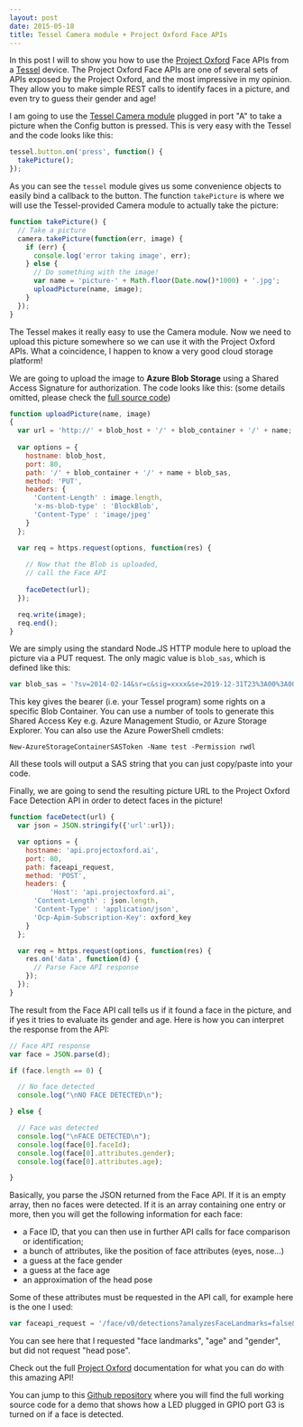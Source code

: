 ```yaml
---
layout: post
date: 2015-05-18
title: Tessel Camera module + Project Oxford Face APIs
---
```


In this post I will to show you how to use the [Project Oxford](https://www.projectoxford.ai/) Face APIs from a [Tessel](http://tessel.io/) device. The Project Oxford Face APIs are one of several sets of APIs exposed by the Project Oxford, and the most impressive in my opinion. They allow you to make simple REST calls to identify faces in a picture, and even try to guess their gender and age!

I am going to use the [Tessel Camera module](https://tessel.io/modules#module-camera) plugged in port "A" to take a picture when the Config button is pressed. This is very easy with the Tessel and the code looks like this:

```javascript
tessel.button.on('press', function() {
  takePicture();
});
```

As you can see the `tessel` module gives us some convenience objects to easily bind a callback to the button. The function `takePicture` is where we will use the Tessel-provided Camera module to actually take the picture:

```javascript
function takePicture() {
  // Take a picture
  camera.takePicture(function(err, image) {
    if (err) {
      console.log('error taking image', err);
    } else {
	  // Do something with the image!
      var name = 'picture-' + Math.floor(Date.now()*1000) + '.jpg';
      uploadPicture(name, image);
    }	
  });
}
```

The Tessel makes it really easy to use the Camera module. Now we need to upload this picture somewhere so we can use it with the Project Oxford APIs. What a coincidence, I happen to know a very good cloud storage platform!

We are going to upload the image to **Azure Blob Storage** using a Shared Access Signature for authorization. The code looks like this: (some details omitted, please check the [full source code](https://github.com/tomconte/oxford-tessel-demo))

```javascript
function uploadPicture(name, image)
{
  var url = 'http://' + blob_host + '/' + blob_container + '/' + name;
  
  var options = {
    hostname: blob_host,
    port: 80,
    path: '/' + blob_container + '/' + name + blob_sas,
    method: 'PUT',
    headers: {
      'Content-Length' : image.length,
      'x-ms-blob-type' : 'BlockBlob',
      'Content-Type' : 'image/jpeg'
    }
  };

  var req = https.request(options, function(res) {
    
    // Now that the Blob is uploaded,
    // call the Face API
    
    faceDetect(url);
  });

  req.write(image);
  req.end();
}
```

We are simply using the standard Node.JS HTTP module here to upload the picture via a PUT request. The only magic value is `blob_sas`, which is defined like this:

```javascript
var blob_sas = '?sv=2014-02-14&sr=c&sig=xxxx&se=2019-12-31T23%3A00%3A00Z&sp=rwdl';
```

This key gives the bearer (i.e. your Tessel program) some rights on a specific Blob Container. You can use a number of tools to generate this Shared Access Key e.g. Azure Management Studio, or Azure Storage Explorer. You can also use the Azure PowerShell cmdlets:

```
New-AzureStorageContainerSASToken -Name test -Permission rwdl
```

All these tools will output a SAS string that you can just copy/paste into your code.

Finally, we are going to send the resulting picture URL to the Project Oxford Face Detection API in order to detect faces in the picture!

```javascript
function faceDetect(url) {
  var json = JSON.stringify({'url':url});

  var options = {
    hostname: 'api.projectoxford.ai',
    port: 80,
    path: faceapi_request,
    method: 'POST',
    headers: {
		  'Host': 'api.projectoxford.ai',
      'Content-Length' : json.length,
      'Content-Type' : 'application/json',
      'Ocp-Apim-Subscription-Key': oxford_key
    }
  };

  var req = https.request(options, function(res) {
    res.on('data', function(d) {
	  // Parse Face API response
    });
  });
}
```

The result from the Face API call tells us if it found a face in the picture, and if yes it tries to evaluate its gender and age. Here is how you can interpret the response from the API:

```javascript
// Face API response
var face = JSON.parse(d);

if (face.length == 0) {

  // No face detected
  console.log("\nNO FACE DETECTED\n");

} else {

  // Face was detected
  console.log("\nFACE DETECTED\n");
  console.log(face[0].faceId);
  console.log(face[0].attributes.gender);
  console.log(face[0].attributes.age);

}
```

Basically, you parse the JSON returned from the Face API. If it is an empty array, then no faces were detected. If it is an array containing one entry or more, then you will get the following information for each face:

- a Face ID, that you can then use in further API calls for face comparison or identification;
- a bunch of attributes, like the position of face attributes (eyes, nose...)
- a guess at the face gender
- a guess at the face age
- an approximation of the head pose

Some of these attributes must be requested in the API call, for example here is the one I used:

```javascript
var faceapi_request = '/face/v0/detections?analyzesFaceLandmarks=false&analyzesAge=true&analyzesGender=true&analyzesHeadPose=false';
```

You can see here that I requested "face landmarks", "age" and "gender", but did not request "head pose".

Check out the full [Project Oxford](https://www.projectoxford.ai/face) documentation for what you can do with this amazing API!

You can jump to this [Github repository](https://github.com/tomconte/oxford-tessel-demo) where you will find the full working source code for a demo that shows how a LED plugged in GPIO port G3 is turned on if a face is detected.
